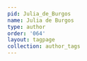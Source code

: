 ```yaml
---
pid: Julia_de_Burgos
name: Julia de Burgos
type: author
order: '064'
layout: tagpage
collection: author_tags
---
```

